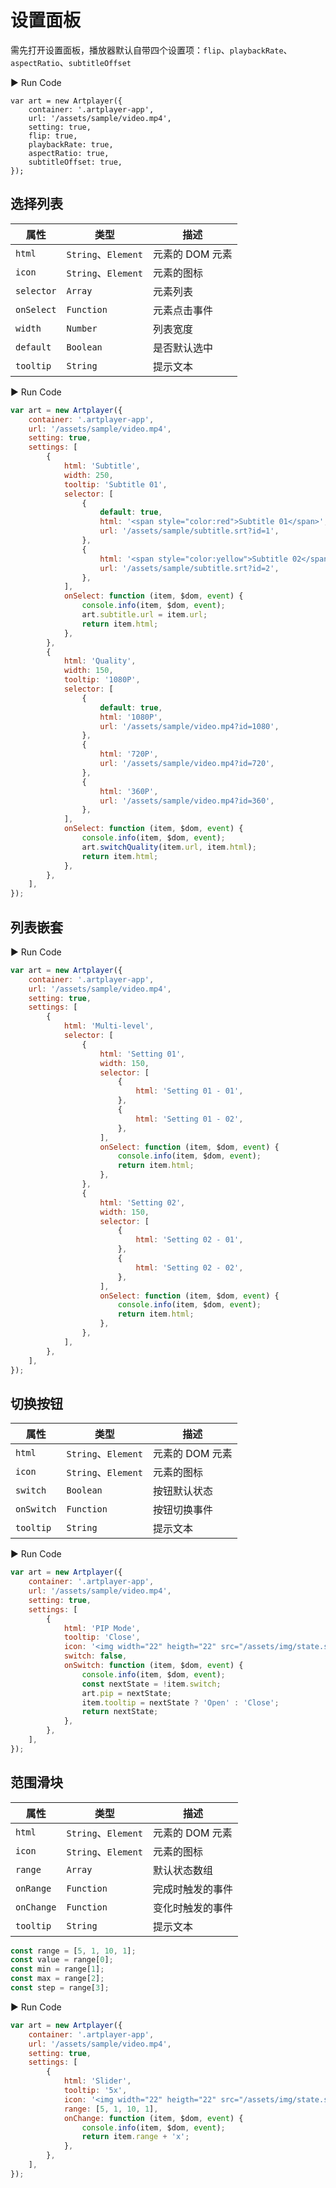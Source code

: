# 设置面板

需先打开设置面板，播放器默认自带四个设置项：`flip`、`playbackRate`、`aspectRatio`、`subtitleOffset`

<div className="run-code">▶ Run Code</div>

```js{4}
var art = new Artplayer({
    container: '.artplayer-app',
    url: '/assets/sample/video.mp4',
	setting: true,
    flip: true,
    playbackRate: true,
    aspectRatio: true,
    subtitleOffset: true,
});
```

## 选择列表

| 属性       | 类型                | 描述            |
| ---------- | ------------------- | --------------- |
| `html`     | `String`、`Element` | 元素的 DOM 元素 |
| `icon`     | `String`、`Element` | 元素的图标      |
| `selector` | `Array`             | 元素列表        |
| `onSelect` | `Function`          | 元素点击事件    |
| `width`    | `Number`            | 列表宽度        |
| `default`  | `Boolean`           | 是否默认选中    |
| `tooltip`  | `String`            | 提示文本        |

<div className="run-code">▶ Run Code</div>

```js
var art = new Artplayer({
    container: '.artplayer-app',
    url: '/assets/sample/video.mp4',
    setting: true,
    settings: [
        {
            html: 'Subtitle',
            width: 250,
            tooltip: 'Subtitle 01',
            selector: [
                {
                    default: true,
                    html: '<span style="color:red">Subtitle 01</span>',
                    url: '/assets/sample/subtitle.srt?id=1',
                },
                {
                    html: '<span style="color:yellow">Subtitle 02</span>',
                    url: '/assets/sample/subtitle.srt?id=2',
                },
            ],
            onSelect: function (item, $dom, event) {
                console.info(item, $dom, event);
                art.subtitle.url = item.url;
                return item.html;
            },
        },
        {
            html: 'Quality',
            width: 150,
            tooltip: '1080P',
            selector: [
                {
                    default: true,
                    html: '1080P',
                    url: '/assets/sample/video.mp4?id=1080',
                },
                {
                    html: '720P',
                    url: '/assets/sample/video.mp4?id=720',
                },
                {
                    html: '360P',
                    url: '/assets/sample/video.mp4?id=360',
                },
            ],
            onSelect: function (item, $dom, event) {
                console.info(item, $dom, event);
                art.switchQuality(item.url, item.html);
                return item.html;
            },
        },
    ],
});
```

## 列表嵌套

<div className="run-code">▶ Run Code</div>

```js
var art = new Artplayer({
    container: '.artplayer-app',
    url: '/assets/sample/video.mp4',
    setting: true,
    settings: [
        {
            html: 'Multi-level',
            selector: [
                {
                    html: 'Setting 01',
                    width: 150,
                    selector: [
                        {
                            html: 'Setting 01 - 01',
                        },
                        {
                            html: 'Setting 01 - 02',
                        },
                    ],
                    onSelect: function (item, $dom, event) {
                        console.info(item, $dom, event);
                        return item.html;
                    },
                },
                {
                    html: 'Setting 02',
                    width: 150,
                    selector: [
                        {
                            html: 'Setting 02 - 01',
                        },
                        {
                            html: 'Setting 02 - 02',
                        },
                    ],
                    onSelect: function (item, $dom, event) {
                        console.info(item, $dom, event);
                        return item.html;
                    },
                },
            ],
        },
    ],
});
```

## 切换按钮

| 属性       | 类型                | 描述            |
| ---------- | ------------------- | --------------- |
| `html`     | `String`、`Element` | 元素的 DOM 元素 |
| `icon`     | `String`、`Element` | 元素的图标      |
| `switch`   | `Boolean`           | 按钮默认状态    |
| `onSwitch` | `Function`          | 按钮切换事件    |
| `tooltip`  | `String`            | 提示文本        |

<div className="run-code">▶ Run Code</div>

```js
var art = new Artplayer({
    container: '.artplayer-app',
    url: '/assets/sample/video.mp4',
    setting: true,
    settings: [
        {
            html: 'PIP Mode',
            tooltip: 'Close',
            icon: '<img width="22" heigth="22" src="/assets/img/state.svg">',
            switch: false,
            onSwitch: function (item, $dom, event) {
                console.info(item, $dom, event);
                const nextState = !item.switch;
                art.pip = nextState;
                item.tooltip = nextState ? 'Open' : 'Close';
                return nextState;
            },
        },
    ],
});
```

## 范围滑块

| 属性       | 类型                | 描述             |
| ---------- | ------------------- | ---------------- |
| `html`     | `String`、`Element` | 元素的 DOM 元素  |
| `icon`     | `String`、`Element` | 元素的图标       |
| `range`    | `Array`             | 默认状态数组     |
| `onRange`  | `Function`          | 完成时触发的事件 |
| `onChange` | `Function`          | 变化时触发的事件 |
| `tooltip`  | `String`            | 提示文本         |

```js
const range = [5, 1, 10, 1];
const value = range[0];
const min = range[1];
const max = range[2];
const step = range[3];
```

<div className="run-code">▶ Run Code</div>

```js
var art = new Artplayer({
    container: '.artplayer-app',
    url: '/assets/sample/video.mp4',
    setting: true,
    settings: [
        {
            html: 'Slider',
            tooltip: '5x',
            icon: '<img width="22" heigth="22" src="/assets/img/state.svg">',
            range: [5, 1, 10, 1],
            onChange: function (item, $dom, event) {
                console.info(item, $dom, event);
                return item.range + 'x';
            },
        },
    ],
});
```
